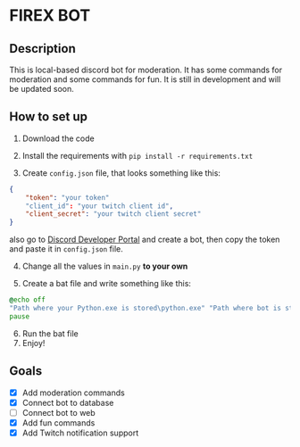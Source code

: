 # FIREX BOT

## Description
This is local-based discord bot for moderation. It has some commands for moderation and some commands for fun. It is still in development and will be updated soon.

## How to set up
1. Download the code

2. Install the requirements with ```pip install -r requirements.txt```

3. Create ```config.json``` file, that looks something like this:
```json
{
    "token": "your token"
	"client_id": "your twitch client id",
    "client_secret": "your twitch client secret"
}
```
also go to [Discord Developer Portal](https://discord.com/developers/applications) and create a bot, then copy the token and paste it in ```config.json``` file.

4. Change all the values in ```main.py``` **to your own**

5. Create a bat file and write something like this:
```bat
@echo off
"Path where your Python.exe is stored\python.exe" "Path where bot is stored\main.py"
pause
```
6. Run the bat file
7. Enjoy!

## Goals
- [x] Add moderation commands
- [x] Connect bot to database
- [ ] Connect bot to web
- [x] Add fun commands
- [x] Add Twitch notification support

